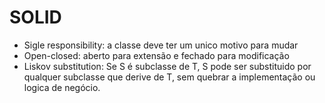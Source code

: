 # SOLID
- Sigle responsibility: a classe deve ter um unico motivo para mudar
- Open-closed: aberto para extensão e fechado para modificação
- Liskov substitution: Se S é subclasse de T, S pode ser substituido por qualquer subclasse que derive de T, sem quebrar a implementação ou logica de negócio.